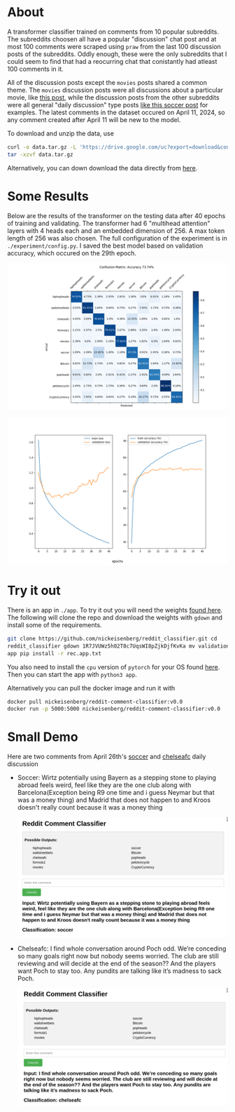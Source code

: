 # About 
A transformer classifier trained on comments from 10 popular
subreddits. The subreddits choosen all have a popular "discussion" chat post
and at most 100 comments were scraped using `praw` from the last 100 discussion
posts of the subreddits. Oddly enough, these were the only subreddits that I
could seem to find that had a reocurring chat that conistantly had atleast 100
comments in it. 

All of the discussion posts except the `movies` posts shared a common theme.
The `movies` discussion posts were all discussions about a particular movie,
like [this post](https://www.reddit.com/r/movies/comments/1b3jo9s/official_discussion_dune_part_two_spoilers/), 
while the discussion posts from the other subreddits were all general "daily
discussion" type posts [like this soccer post](https://www.reddit.com/r/soccer/comments/1cdcxww/daily_discussion/) 
for examples. The latest comments in the dataset occured on April 11, 2024, so
any comment created after April 11 will be new to the model.

To download and unzip the data, use 
```bash 
curl -o data.tar.gz -L 'https://drive.google.com/uc?export=download&confirm=yes&id=1slCTIg_iJ3ggcMyHTq7yuCcZGqp96-at'
tar -xzvf data.tar.gz 
```

Alternatively, you can down download the data
directly from
[here](https://drive.google.com/drive/folders/1MdYmlTaZhMoeRNwAw3jc0pDtTFLvWMH-).


# Some Results 
Below are the results of the transformer on the testing data
after 40 epochs of training and validating. The transformer had 6 "multihead
attention" layers with 4 heads each and an embedded dimension of 256. A max
token length of 256 was also chosen. The full configuration of the experiment
is in `./experiment/config.py`. I saved the best model based on validation
accuracy, which occured on the 29th epoch.

![](./experiment/metrics/evaluation_ep0.png) 

![](./experiment/loss_logs/loss_and_accuracy.png) 


# Try it out 
There is an app in `./app`. To try it out you will need the
weights [found
here](https://drive.google.com/drive/folders/1MdYmlTaZhMoeRNwAw3jc0pDtTFLvWMH-).
The following will clone the repo and download the weights with `gdown` and
install some of the requirements.

```bash 
git clone https://github.com/nickeisenberg/reddit_classifier.git cd
reddit_classifier gdown 1R7JVUWz5h02T8c7UqsWI8pZjkDjfKvKa mv validation_ckp.pth
app pip install -r rec.app.txt 
```

You also need to install the `cpu` version of `pytorch` for your OS found
[here](https://pytorch.org/). Then you can start the app with `python3 app`.

Alternatively you can pull the docker image and run it with 
```bash 
docker pull nickeisenberg/reddit-comment-classifier:v0.0 
docker run -p 5000:5000 nickeisenberg/reddit-comment-classifier:v0.0 
```

# Small Demo 
Here are two comments from April 26th's
[soccer](https://www.reddit.com/r/soccer/comments/1cdcxww/daily_discussion/)
and
[chelseafc](https://www.reddit.com/r/chelseafc/comments/1cdcy2m/daily_discussion_thread/)
daily discussion

* Soccer: Wirtz potentially using Bayern as a stepping stone to playing abroad
  feels weird, feel like they are the one club along with Barcelona(Exception
  being R9 one time and i guess Neymar but that was a money thing) and Madrid
  that does not happen to and Kroos doesn't really count because it was a money
  thing 

  ![](./soccer.png) 

* Chelseafc: I find whole conversation around Poch odd. We’re conceding so many
  goals right now but nobody seems worried. The club are still reviewing and
  will decide at the end of the season?? And the players want Poch to stay too.
  Any pundits are talking like it’s madness to sack Poch. 

  ![](./chelsea.png) 
